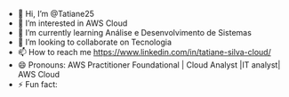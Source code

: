 - 👋 Hi, I’m @Tatiane25
- 👀 I’m interested in AWS Cloud
- 🌱 I’m currently learning Análise e Desenvolvimento de Sistemas
- 💞️ I’m looking to collaborate on Tecnologia
- 📫 How to reach me https://www.linkedin.com/in/tatiane-silva-cloud/
- 😄 Pronouns: AWS Practitioner Foundational | Cloud Analyst |IT analyst| AWS Cloud
- ⚡ Fun fact: 

<!---
Tatiane25/Tatiane25 is a ✨ special ✨ repository because its `README.md` (this file) appears on your GitHub profile.
You can click the Preview link to take a look at your changes.
--->
